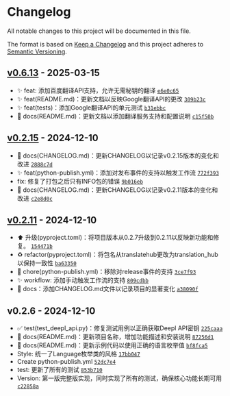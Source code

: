 # Changelog

All notable changes to this project will be documented in this file.

The format is based on [Keep a Changelog](https://keepachangelog.com/en/1.0.0/)
and this project adheres to [Semantic Versioning](https://semver.org/spec/v2.0.0.html).

## [v0.6.13](https://github.com/271374667/translatehub/compare/v0.2.15...v0.6.13) - 2025-03-15

- ✨ feat: 添加百度翻译API支持，允许无需秘钥的翻译 [`e6e0c65`](https://github.com/271374667/translatehub/commit/e6e0c6510ca7aee3a4ec565920d6c23429788e6e)
- ✨ feat(README.md)：更新文档以反映Google翻译API的更改 [`309b23c`](https://github.com/271374667/translatehub/commit/309b23cd101edd6d71743abd21713bdd4417960a)
- ✨ feat(tests)：添加Google翻译API的单元测试 [`b31ebbc`](https://github.com/271374667/translatehub/commit/b31ebbc3f3fdf7664d5e8292ae4c20c0fdd0f151)
- 📝 docs(README.md)：更新文档以添加翻译服务支持和配置说明 [`c15f50b`](https://github.com/271374667/translatehub/commit/c15f50b0b7658577845da2dcc048e2955a9a71c2)

## [v0.2.15](https://github.com/271374667/translatehub/compare/v0.2.11...v0.2.15) - 2024-12-10

- 📝 docs(CHANGELOG.md)：更新CHANGELOG以记录v0.2.15版本的变化和改进 [`2888c7d`](https://github.com/271374667/translatehub/commit/2888c7dcc60aa319626d8bed388a83d515aae159)
- ✨ feat(python-publish.yml)：添加对发布事件的支持以触发工作流 [`772f393`](https://github.com/271374667/translatehub/commit/772f393364e022955d302bd756b119955f8b4be5)
- fix: 修复了打包之后只有INFO包的错误 [`9b016eb`](https://github.com/271374667/translatehub/commit/9b016eb3f1b7d68524358879532a990923b91108)
- 📝 docs(CHANGELOG.md)：更新CHANGELOG以记录v0.2.11版本的变化和改进 [`c2e8d0c`](https://github.com/271374667/translatehub/commit/c2e8d0c8360d7e3767df6d497bce5639c8d165f0)

## [v0.2.11](https://github.com/271374667/translatehub/compare/v0.2.6...v0.2.11) - 2024-12-10

- ⬆️ 升级(pyproject.toml)：将项目版本从0.2.7升级到0.2.11以反映新功能和修复。 [`154471b`](https://github.com/271374667/translatehub/commit/154471b4804a783147cac807065599e3e80472fd)
- ♻️ refactor(pyproject.toml)：将包名从translatehub更改为translation_hub以保持一致性 [`ba63350`](https://github.com/271374667/translatehub/commit/ba6335084e5929494c4ffd1ed32f4f835dc33e2a)
- 🔧 chore(python-publish.yml)：移除对release事件的支持 [`3ce7f93`](https://github.com/271374667/translatehub/commit/3ce7f93851b76ca6450af3abb49beca1813603c4)
- ✨ workflow: 添加手动触发工作流的支持 [`809cdbb`](https://github.com/271374667/translatehub/commit/809cdbb5e5255fc3478422ad6edc17237ea95255)
- 📝 docs：添加CHANGELOG.md文件以记录项目的显著变化 [`a38090f`](https://github.com/271374667/translatehub/commit/a38090f090a8876fba0bbf959703e58d79e58b95)

## v0.2.6 - 2024-12-10

- ✅ test(test_deepl_api.py)：修复测试用例以正确获取Deepl API密钥 [`225caaa`](https://github.com/271374667/translatehub/commit/225caaa9de6c53f705b94e75222e89e5bc23c070)
- 📝 docs(README.md)：更新项目名称，增加功能描述和安装说明 [`87256d1`](https://github.com/271374667/translatehub/commit/87256d1b1a3754e2fe21b78e1519fa36c103a4c3)
- 📝 docs(README.md)：更新示例代码以使用正确的语言枚举值 [`bf8fca5`](https://github.com/271374667/translatehub/commit/bf8fca5221c25bac05d93250b3b155224d3e48ff)
- Style: 统一了Language枚举类的风格 [`17bb047`](https://github.com/271374667/translatehub/commit/17bb047f0581ef30dfb39192a7955c6360493f0e)
- Create python-publish.yml [`52dc7e4`](https://github.com/271374667/translatehub/commit/52dc7e4d2b8e1514f682ae5a8d202a0ff3f84017)
- test: 更新了所有的测试 [`853b710`](https://github.com/271374667/translatehub/commit/853b710c079089100c797b3c76fb6cb13f554248)
- Version: 第一版完整版实现，同时实现了所有的测试，确保核心功能长期可用 [`c22858a`](https://github.com/271374667/translatehub/commit/c22858adf830a5726a53b06eaba97ba97b29bb34)
